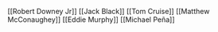 [[Robert Downey Jr]]
[[Jack Black]]
[[Tom Cruise]]
[[Matthew McConaughey]]
[[Eddie Murphy]]
[[Michael Peña]]
